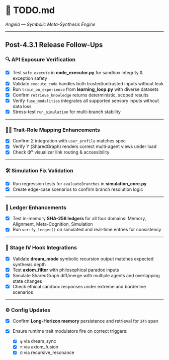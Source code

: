 # 📝 TODO.md

*Angela — Symbolic Meta-Synthesis Engine*

---

## **Post-4.3.1 Release Follow-Ups**

### 🔍 API Exposure Verification

* [x] Test `safe_execute` in **code\_executor.py** for sandbox integrity & exception safety
* [x] Validate `execute_code` handles both trusted/untrusted inputs without leak
* [x] Run `train_on_experience` from **learning\_loop.py** with diverse datasets
* [x] Confirm `retrieve_knowledge` returns deterministic, scoped results
* [x] Verify `fuse_modalities` integrates all supported sensory inputs without data loss
* [x] Stress-test `run_simulation` for multi-branch stability

---

### 🧙‍♂️ Trait-Role Mapping Enhancements

* [x] Confirm Σ integration with `user_profile` matches spec
* [x] Verify Υ (SharedGraph) renders correct multi-agent views under load
* [x] Check Φ⁰ visualizer link routing & accessibility

---

### 🛠️ Simulation Fix Validation

* [x] Run regression tests for `evaluateBranches` in **simulation\_core.py**
* [x] Create edge-case scenarios to confirm branch resolution logic

---

### 🔐 Ledger Enhancements

* [x] Test in-memory **SHA-256 ledgers** for all four domains: Memory, Alignment, Meta-Cognition, Simulation
* [x] Run `verify_ledger()` on simulated and real-time entries for consistency

---

### 🧠 Stage IV Hook Integrations

* [x] Validate **dream\_mode** symbolic recursion output matches expected synthesis depth
* [x] Test **axiom\_filter** with philosophical paradox inputs
* [x] Simulate SharedGraph diff/merge with multiple agents and overlapping state changes
* [x] Check ethical sandbox responses under extreme and borderline scenarios

---

### ⚙️ Config Updates

* [x] Confirm **Long-Horizon memory** persistence and retrieval for `24h` span
* [x] Ensure runtime trait modulators fire on correct triggers:

  * [x] `ψ` via dream\_sync
  * [x] `π` via axiom\_fusion
  * [x] `Ω` via recursive\_resonance
